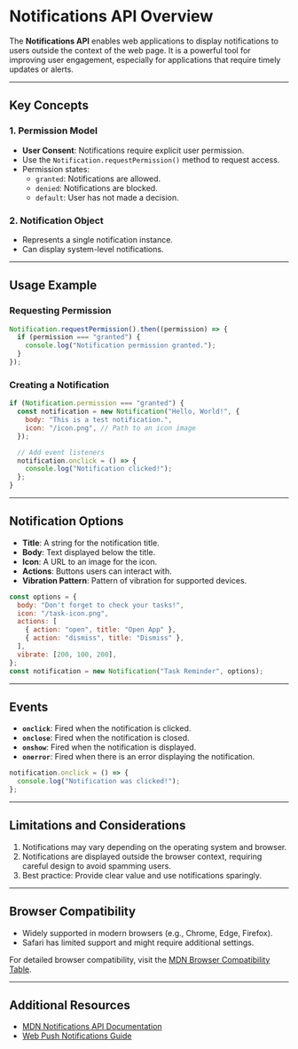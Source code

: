 # Notifications API Overview

The **Notifications API** enables web applications to display notifications to users outside the context of the web page. It is a powerful tool for improving user engagement, especially for applications that require timely updates or alerts.

---

## Key Concepts

### 1. **Permission Model**

- **User Consent**: Notifications require explicit user permission.
- Use the `Notification.requestPermission()` method to request access.
- Permission states:
  - `granted`: Notifications are allowed.
  - `denied`: Notifications are blocked.
  - `default`: User has not made a decision.

### 2. **Notification Object**

- Represents a single notification instance.
- Can display system-level notifications.

---

## Usage Example

### Requesting Permission

```javascript
Notification.requestPermission().then((permission) => {
  if (permission === "granted") {
    console.log("Notification permission granted.");
  }
});
```

### Creating a Notification

```javascript
if (Notification.permission === "granted") {
  const notification = new Notification("Hello, World!", {
    body: "This is a test notification.",
    icon: "/icon.png", // Path to an icon image
  });

  // Add event listeners
  notification.onclick = () => {
    console.log("Notification clicked!");
  };
}
```

---

## Notification Options

- **Title**: A string for the notification title.
- **Body**: Text displayed below the title.
- **Icon**: A URL to an image for the icon.
- **Actions**: Buttons users can interact with.
- **Vibration Pattern**: Pattern of vibration for supported devices.

```javascript
const options = {
  body: "Don't forget to check your tasks!",
  icon: "/task-icon.png",
  actions: [
    { action: "open", title: "Open App" },
    { action: "dismiss", title: "Dismiss" },
  ],
  vibrate: [200, 100, 200],
};
const notification = new Notification("Task Reminder", options);
```

---

## Events

- **`onclick`**: Fired when the notification is clicked.
- **`onclose`**: Fired when the notification is closed.
- **`onshow`**: Fired when the notification is displayed.
- **`onerror`**: Fired when there is an error displaying the notification.

```javascript
notification.onclick = () => {
  console.log("Notification was clicked!");
};
```

---

## Limitations and Considerations

1. Notifications may vary depending on the operating system and browser.
2. Notifications are displayed outside the browser context, requiring careful design to avoid spamming users.
3. Best practice: Provide clear value and use notifications sparingly.

---

## Browser Compatibility

- Widely supported in modern browsers (e.g., Chrome, Edge, Firefox).
- Safari has limited support and might require additional settings.

For detailed browser compatibility, visit the [MDN Browser Compatibility Table](https://developer.mozilla.org/en-US/docs/Web/API/Notifications_API#browser_compatibility).

---

## Additional Resources

- [MDN Notifications API Documentation](https://developer.mozilla.org/en-US/docs/Web/API/Notifications_API)
- [Web Push Notifications Guide](https://developer.mozilla.org/en-US/docs/Web/API/Push_API)
